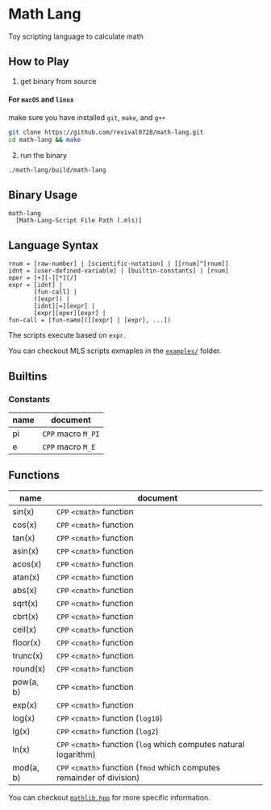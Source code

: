 # Math Lang

Toy scripting language to calculate math

## How to Play

1. get binary from source

#### For `macOS` and `linux`
make sure you have installed `git`, `make`, and `g++`
```bash
git clone https://github.com/revival0728/math-lang.git
cd math-lang && make
```

2. run the binary

```bash
./math-lang/build/math-lang
```

## Binary Usage

```
math-lang 
  [Math-Lang-Script File Path (.mls)]
```

## Language Syntax
```
rnum = [raw-number] | [scientific-notation] | [[rnum]^[rnum]]
idnt = [user-defined-variable] | [builtin-constants] | [rnum]
oper = [+][-][*][/]
expr = [idnt] |
       [fun-call] |
       ([expr]) |
       [idnt][=][expr] |
       [expr][oper][expr] |
fun-call = [fun-name]([[expr] | [expr], ...])
```
The scripts execute based on `expr`.

You can checkout MLS scripts exmaples in the [`examples/`](/examples/) folder.

## Builtins

### Constants

| name | document |
|------|----------|
| pi   | `CPP` macro `M_PI` |
| e    | `CPP` macro `M_E` |

## Functions

| name | document |
|------|----------|
| sin(x) | `CPP` `<cmath>` function |
| cos(x) | `CPP` `<cmath>` function |
| tan(x) | `CPP` `<cmath>` function |
| asin(x) | `CPP` `<cmath>` function |
| acos(x) | `CPP` `<cmath>` function |
| atan(x) | `CPP` `<cmath>` function |
| abs(x) | `CPP` `<cmath>` function |
| sqrt(x) | `CPP` `<cmath>` function |
| cbrt(x) | `CPP` `<cmath>` function |
| ceil(x) | `CPP` `<cmath>` function |
| floor(x) | `CPP` `<cmath>` function |
| trunc(x) | `CPP` `<cmath>` function |
| round(x) | `CPP` `<cmath>` function |
| pow(a, b) | `CPP` `<cmath>` function |
| exp(x) | `CPP` `<cmath>` function |
| log(x) | `CPP` `<cmath>` function (`log10`) |
| lg(x) | `CPP` `<cmath>` function (`log2`) |
| ln(x) | `CPP` `<cmath>` function (`log` which computes natural logarithm) |
| mod(a, b) | `CPP` `<cmath>` function (`fmod` which computes remainder of division) |

You can checkout [`mathlib.hpp`](/src/mathlib.hpp) for more specific information.